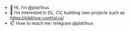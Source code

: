 - 👋 Hi, I’m @plat1nus
- 👀 I’m interested in DL, CV, building own projects such as https://platinus-control.ru/
- 📫 How to reach me: telegram @plat1nus
